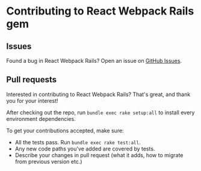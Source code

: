 # Contributing to React Webpack Rails gem

## Issues

Found a bug in React Webpack Rails? Open an issue on [GitHub Issues](https://github.com/netguru/react_webpack_rails/issues).

## Pull requests

Interested in contributing to React Webpack Rails? That's great, and thank you for your interest!

After checking out the repo, run `bundle exec rake setup:all` to install every environment dependencies.

To get your contributions accepted, make sure:

* All the tests pass. Run `bundle exec rake test:all`.
* Any new code paths you've added are covered by tests.
* Describe your changes in pull request (what it adds, how to migrate from previous version etc.)
